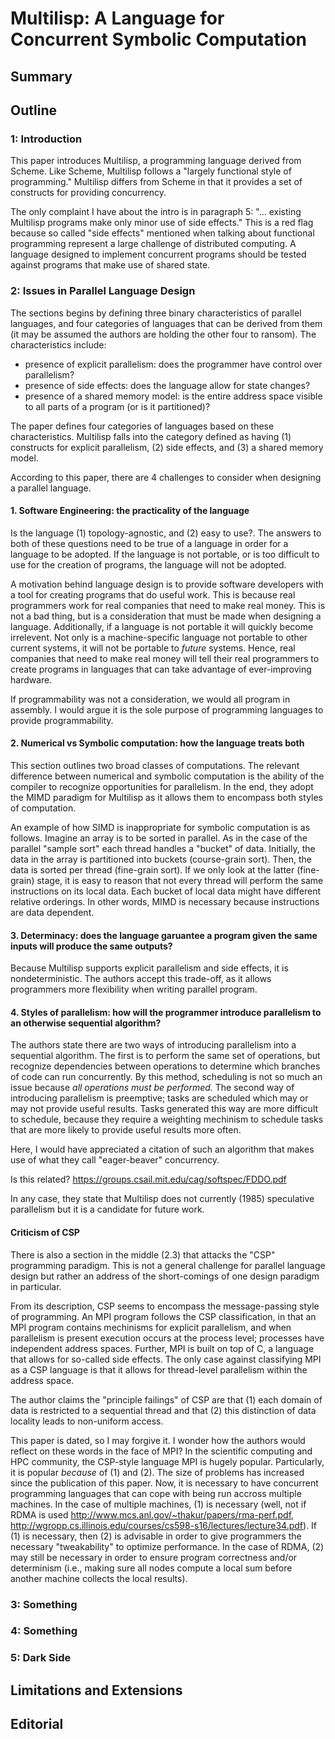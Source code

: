 # Multilisp: A Language for Concurrent Symbolic Computation

## Summary

## Outline

### 1: Introduction

This paper introduces Multilisp, a programming language derived from Scheme.
Like Scheme, Multilisp follows a "largely functional style of programming."
Multilisp differs from Scheme in that it provides a set of constructs for providing concurrency.

The only complaint I have about the intro is in paragraph 5: "... existing Multilisp programs make only minor use of side effects."
This is a red flag because so called "side effects" mentioned when talking about functional programming represent a large challenge of distributed computing.
A language designed to implement concurrent programs should be tested against programs that make use of shared state.

### 2: Issues in Parallel Language Design

The sections begins by defining three binary characteristics of parallel languages, and four categories of languages that can be derived from them (it may be assumed the authors are holding the other four to ransom).
The characteristics include:
* presence of explicit parallelism: does the programmer have control over parallelism?
* presence of side effects: does the language allow for state changes?
* presence of a shared memory model: is the entire address space visible to all parts of a program (or is it partitioned)?

The paper defines four categories of languages based on these characteristics.
Multilisp falls into the category defined as having (1) constructs for explicit parallelism, (2) side effects, and (3) a shared memory model.

According to this paper, there are 4 challenges to consider when designing a parallel language.

#### 1. Software Engineering: the practicality of the language

Is the language (1) topology-agnostic, and (2) easy to use?. The answers to both of these questions need to be true of a language in order for a language to be adopted. If the language is not portable, or is too difficult to use for the creation of programs, the language will not be adopted.

A motivation behind language design is to provide software developers with a tool for creating programs that do useful work. This is because real programmers work for real companies that need to make real money. This is not a bad thing, but is a consideration that must be made when designing a language. Additionally, if a language is not portable it will quickly become irrelevent. Not only is a machine-specific language not portable to other current systems, it will not be portable to *future* systems. Hence, real companies that need to make real money will tell their real programmers to create programs in languages that can take advantage of ever-improving hardware.

If programmability was not a consideration, we would all program in assembly. I would argue it is the sole purpose of programming languages to provide programmability.

#### 2. Numerical vs Symbolic computation: how the language treats both

This section outlines two broad classes of computations. The relevant difference between numerical and symbolic computation is the ability of the compiler to recognize opportunities for parallelism. In the end, they adopt the MIMD paradigm for Multilisp as it allows them to encompass both styles of computation.

An example of how SIMD is inappropriate for symbolic computation is as follows. Imagine an array is to be sorted in parallel. As in the case of the parallel "sample sort" each thread handles a "bucket" of data. Initially, the data in the array is partitioned into buckets (course-grain sort). Then, the data is sorted per thread (fine-grain sort). If we only look at the latter (fine-grain) stage, it is easy to reason that not every thread will perform the same instructions on its local data. Each bucket of local data might have different relative orderings. In other words, MIMD is necessary because instructions are data dependent.

#### 3. Determinacy: does the language garuantee a program given the same inputs will produce the same outputs?

Because Multilisp supports explicit parallelism and side effects, it is nondeterministic. The authors accept this trade-off, as it allows programmers more flexibility when writing parallel program.

#### 4. Styles of parallelism: how will the programmer introduce parallelism to an otherwise sequential algorithm?

The authors state there are two ways of introducing parallelism into a sequential algorithm. The first is to perform the same set of operations, but recognize dependencies between operations to determine which branches of code can run concurrently. By this method, scheduling is not so much an issue because *all operations must be performed.* The second way of introducing parallelism is preemptive; tasks are scheduled which may or may not provide useful results. Tasks generated this way are more difficult to schedule, because they require a weighting mechinism to schedule tasks that are more likely to provide useful results more often.

Here, I would have appreciated a citation of such an algorithm that makes use of what they call "eager-beaver" concurrency.

Is this related?
https://groups.csail.mit.edu/cag/softspec/FDDO.pdf

In any case, they state that Multilisp does not currently (1985) speculative parallelism but it is a candidate for future work.

#### Criticism of CSP

There is also a section in the middle (2.3) that attacks the "CSP" programming paradigm.
This is not a general challenge for parallel language design but rather an address of the short-comings of one design paradigm in particular.

From its description, CSP seems to encompass the message-passing style of programming. An MPI program follows the CSP classification, in that an MPI program contains mechinisms for explicit parallelism, and when parallelism is present execution occurs at the process level; processes have independent address spaces. Further, MPI is built on top of C, a language that allows for so-called side effects. The only case against classifying MPI as a CSP language is that it allows for thread-level parallelism within the address space.

The author claims the "principle failings" of CSP are that (1) each domain of data is restricted to a sequential thread and that (2) this distinction of data locality leads to non-uniform access.

This paper is dated, so I may forgive it. I wonder how the authors would reflect on these words in the face of MPI? In the scientific computing and HPC community, the CSP-style language MPI is hugely popular. Particularly, it is popular *because* of (1) and (2). The size of problems has increased since the publication of this paper. Now, it is necessary to have concurrent programming languages that can cope with being run accross multiple machines. In the case of multiple machines, (1) is necessary (well, not if RDMA is used http://www.mcs.anl.gov/~thakur/papers/rma-perf.pdf, http://wgropp.cs.illinois.edu/courses/cs598-s16/lectures/lecture34.pdf). If (1) is necessary, then (2) is advisable in order to give programmers the necessary "tweakability" to optimize performance. In the case of RDMA, (2) may still be necessary in order to ensure program correctness and/or determinism (i.e., making sure all nodes compute a local sum before another machine collects the local results).

### 3: Something

### 4: Something

### 5: Dark Side

## Limitations and Extensions

## Editorial

